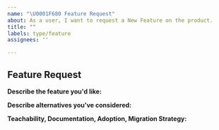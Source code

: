 ```yaml
---
name: "\U0001F680 Feature Request"
about: As a user, I want to request a New Feature on the product.
title: ""
labels: type/feature
assignees: ''

---
```


## Feature Request

**Describe the feature you'd like:**
<!-- A clear and concise description of what you want to happen. -->

**Describe alternatives you've considered:**
<!-- A clear and concise description of any alternative solutions or features you've considered. -->

**Teachability, Documentation, Adoption, Migration Strategy:**
<!-- If you can, explain some scenarios how users might use this, situations it would be helpful in. Any API designs, mockups, or diagrams are also helpful. -->
